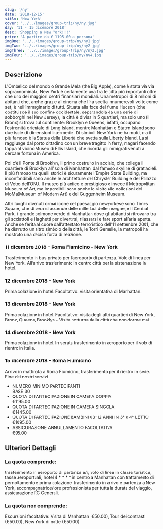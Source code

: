 ```yaml
---
slug: '/ny'
date: '2018-12-15'
title: 'New York'
cover: '../../images/group-trip/ny/ny.jpg'
day: '11 - 15 dicembre 2018'
desc: 'Shopping a New York!!!'
price: 'A partire da € 1195.00 a persona'
imgOne: '../../images/group-trip/ny/ny1.jpg'
imgTwo: '../../images/group-trip/ny/ny2.jpg'
imgThree: '../../images/group-trip/ny/ny3.jpg'
imgFour: '../../images/group-trip/ny/ny4.jpg'
---
```


<div class="copy">

## Descrizione

L'Ombelico del mondo o Grande Mela (the Big Apple), come è stata via via soprannominata, New York è certamente una fra le città più importanti oltre che uno dei maggiori centri finanziari mondiali. Una metropoli di 8 milioni di abitanti che, anche grazie al cinema che l’ha scelta innumerevoli volte come set, è nell’immaginario di tutti. Situata alla foce del fiume Hudson (che costituisce il suo confine occidentale, separandola da una serie di sobborghi nel New Jersey), la città è divisa in 5 quartieri, ma solo uno (il Bronx) si trova sul continente: Brooklyn e Queens, infatti, occupano l’estremità orientale di Long Island, mentre Manhattan e Staten Island sono due isole di dimensioni intermedie. Di simboli New York ne ha molti, ma il più famoso è la Statua della Libertà che svetta sulla Liberty Island. La si raggiunge dal porto cittadino con un breve tragitto in ferry, magari facendo tappa al vicino Museo di Ellis Island, che ricorda gli immigrati venuti a cercare fortuna in America.

Poi c’è il Ponte di Brooklyn, il primo costruito in acciaio, che collega il quartiere di Brooklyn all’isola di Manhattan, dal famoso skyline di grattacieli. Il più famoso tra quelli storici è sicuramente l’Empire State Building, ma inconfondibili sono anche le architetture del Chrysler Building e del Palazzo di Vetro dell’ONU. Il museo più antico e prestigioso è invece il Metropolitan Museum of Art, ma imperdibili sono anche le visite alle collezioni del MoMa(Museum of Modern Art) e del Guggenheim Museum.

Altri luoghi divenuti ormai icone del paesaggio newyorkese sono Times Square, che di sera si accende delle mille luci delle insegne, e il Central Park, il grande polmone verde di Manhattan dove gli abitanti si ritrovano tra gli scoiattoli e i laghetti per divertirsi, rilassarsi e fare sport all’aria aperta. Anche se ferita al cuore dall’attentato terroristico dell’11 settembre 2001, che ha distrutto un altro simbolo della città, le Torri Gemelle, la metropoli ha mostrato una decisa forza di reazione.

### 11 dicembre 2018 - Roma Fiumicino - New York

Trasferimento in bus privato per l’aeroporto di partenza. Volo di linea per New York. All’arrivo trasferimento in centro città per la sistemazione in hotel.

### 12 dicembre 2018 - New York

Prima colazione in hotel. Facoltativo: visita orientativa di Manhattan.

### 13 dicembre 2018 - New York

Prima colazione in hotel. Facoltativo: visita degli altri quartieri di New York, Bronx, Queens, Brooklyn - Visita notturna della città che non dorme mai.

### 14 dicembre 2018 - New York

Prima colazione in hotel. In serata trasferimento in aeroporto per il volo di rientro in Italia.

### 15 dicembre 2018 - Roma Fiumicino

Arrivo in mattinata a Roma Fiumicino, trasferimento per il rientro in sede. Fine dei nostri servizi.

<div class="quota">

- <div class="left"> <span> NUMERO MINIMO PARTECIPANTI </span> </div> <div class="right"> <span> BASE 30 </span> </div>
- <div class="left"> <span> QUOTA DI PARTECIPAZIONE IN CAMERA DOPPIA </span> </div> <div class="right"> <span> €1195.00 </span> </div>
- <div class="left"> <span> QUOTA DI PARTECIPAZIONE IN CAMERA SINGOLA </span> </div> <div class="right"> <span> €1445.00 </span> </div>
- <div class="left"> <span> QUOTA DI PARTECIPAZIONE BAMBINI 03-12 ANNI IN 3° e 4° LETTO </span> </div> <div class="right"> <span> €1095.00 </span> </div>
- <div class="left"> <span> ASSICURAZIONE ANNULLAMENTO FACOLTATIVA </span> </div> <div class="right"> <span> €95.00 </span> </div>

</div>

## Ulteriori Dettagli

### La quota comprende:

trasferimento in aeroporto di partenza a/r, volo di linea in classe turistica, tasse aeroportuali, hotel 4 \* \* \* \* in centro a Manhattan con trattamento di pernottamento e prima colazione, trasferimento in arrivo e partenza a New York, accompagnatrice/tore professionista per tutta la durata del viaggio, assicurazione RC Generali.

### La quota non comprende:

Escursioni facoltative: Visita di Manhattan (€50.00), Tour dei contrasti (€50.00), New York di notte (€50.00)

</div>
